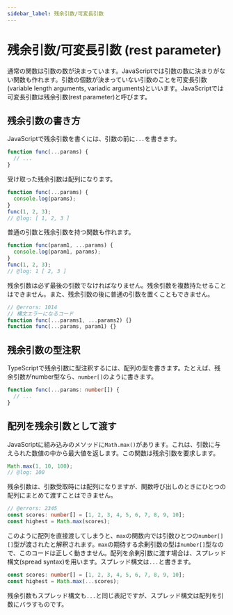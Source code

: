 ```yaml
---
sidebar_label: 残余引数/可変長引数
---
```


# 残余引数/可変長引数 (rest parameter)

通常の関数は引数の数が決まっています。JavaScriptでは引数の数に決まりがない関数も作れます。引数の個数が決まっていない引数のことを可変長引数(variable length arguments, variadic arguments)といいます。JavaScriptでは可変長引数は残余引数(rest parameter)と呼びます。

## 残余引数の書き方

JavaScriptで残余引数を書くには、引数の前に`...`を書きます。

```js twoslash
function func(...params) {
  // ...
}
```

受け取った残余引数は配列になります。

```js twoslash
function func(...params) {
  console.log(params);
}
func(1, 2, 3);
// @log: [ 1, 2, 3 ]
```

普通の引数と残余引数を持つ関数も作れます。

```js twoslash
function func(param1, ...params) {
  console.log(param1, params);
}
func(1, 2, 3);
// @log: 1 [ 2, 3 ]
```

残余引数は必ず最後の引数でなければなりません。残余引数を複数持たせることはできません。また、残余引数の後に普通の引数を置くこともできません。

```js twoslash
// @errors: 1014
// 構文エラーになるコード
function func(...params1, ...params2) {}
function func(...params, param1) {}
```

## 残余引数の型注釈

TypeScriptで残余引数に型注釈するには、配列の型を書きます。たとえば、残余引数がnumber型なら、`number[]`のように書きます。

```ts twoslash
function func(...params: number[]) {
  // ...
}
```

## 配列を残余引数として渡す

JavaScriptに組み込みのメソッドに`Math.max()`があります。これは、引数に与えられた数値の中から最大値を返します。この関数は残余引数を要求します。

```js twoslash
Math.max(1, 10, 100);
// @log: 100
```

残余引数は、引数受取時には配列になりますが、関数呼び出しのときにひとつの配列にまとめて渡すことはできません。

```ts twoslash
// @errors: 2345
const scores: number[] = [1, 2, 3, 4, 5, 6, 7, 8, 9, 10];
const highest = Math.max(scores);
```

このように配列を直接渡してしまうと、`max`の関数内では引数ひとつの`number[][]`型が渡されたと解釈されます。`max`の期待する余剰引数の型は`number[]`型なので、このコードは正しく動きません。配列を余剰引数に渡す場合は、スプレッド構文(spread syntax)を用います。スプレッド構文は`...`と書きます。

```ts twoslash
const scores: number[] = [1, 2, 3, 4, 5, 6, 7, 8, 9, 10];
const highest = Math.max(...scores);
```

残余引数もスプレッド構文も`...`と同じ表記ですが、スプレッド構文は配列を引数にバラすものです。
